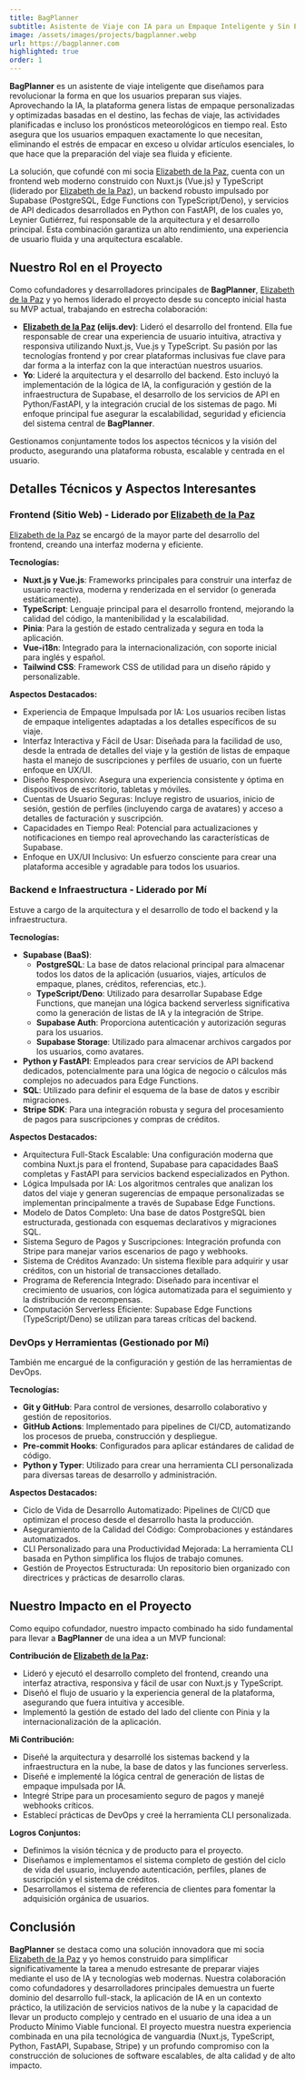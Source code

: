 ```yaml
---
title: BagPlanner
subtitle: Asistente de Viaje con IA para un Empaque Inteligente y Sin Estrés
image: /assets/images/projects/bagplanner.webp
url: https://bagplanner.com
highlighted: true
order: 1
---
```


**BagPlanner** es un asistente de viaje inteligente que diseñamos para revolucionar la forma en que los usuarios preparan sus viajes. Aprovechando la IA, la plataforma genera listas de empaque personalizadas y optimizadas basadas en el destino, las fechas de viaje, las actividades planificadas e incluso los pronósticos meteorológicos en tiempo real. Esto asegura que los usuarios empaquen exactamente lo que necesitan, eliminando el estrés de empacar en exceso u olvidar artículos esenciales, lo que hace que la preparación del viaje sea fluida y eficiente.

La solución, que cofundé con mi socia [Elizabeth de la Paz](https://elijs.dev/), cuenta con un frontend web moderno construido con Nuxt.js (Vue.js) y TypeScript (liderado por [Elizabeth de la Paz](https://elijs.dev/)), un backend robusto impulsado por Supabase (PostgreSQL, Edge Functions con TypeScript/Deno), y servicios de API dedicados desarrollados en Python con FastAPI, de los cuales yo, Leynier Gutiérrez, fui responsable de la arquitectura y el desarrollo principal. Esta combinación garantiza un alto rendimiento, una experiencia de usuario fluida y una arquitectura escalable.

## Nuestro Rol en el Proyecto

Como cofundadores y desarrolladores principales de **BagPlanner**, [Elizabeth de la Paz](https://elijs.dev/) y yo hemos liderado el proyecto desde su concepto inicial hasta su MVP actual, trabajando en estrecha colaboración:

- **[Elizabeth de la Paz](https://elijs.dev/) (elijs.dev)**: Lideró el desarrollo del frontend. Ella fue responsable de crear una experiencia de usuario intuitiva, atractiva y responsiva utilizando Nuxt.js, Vue.js y TypeScript. Su pasión por las tecnologías frontend y por crear plataformas inclusivas fue clave para dar forma a la interfaz con la que interactúan nuestros usuarios.
- **Yo**: Lideré la arquitectura y el desarrollo del backend. Esto incluyó la implementación de la lógica de IA, la configuración y gestión de la infraestructura de Supabase, el desarrollo de los servicios de API en Python/FastAPI, y la integración crucial de los sistemas de pago. Mi enfoque principal fue asegurar la escalabilidad, seguridad y eficiencia del sistema central de **BagPlanner**.

Gestionamos conjuntamente todos los aspectos técnicos y la visión del producto, asegurando una plataforma robusta, escalable y centrada en el usuario.

## Detalles Técnicos y Aspectos Interesantes

### Frontend (Sitio Web) - Liderado por [Elizabeth de la Paz](https://elijs.dev/)

[Elizabeth de la Paz](https://elijs.dev/) se encargó de la mayor parte del desarrollo del frontend, creando una interfaz moderna y eficiente.

**Tecnologías:**

- **Nuxt.js y Vue.js**: Frameworks principales para construir una interfaz de usuario reactiva, moderna y renderizada en el servidor (o generada estáticamente).
- **TypeScript**: Lenguaje principal para el desarrollo frontend, mejorando la calidad del código, la mantenibilidad y la escalabilidad.
- **Pinia**: Para la gestión de estado centralizada y segura en toda la aplicación.
- **Vue-i18n**: Integrado para la internacionalización, con soporte inicial para inglés y español.
- **Tailwind CSS**: Framework CSS de utilidad para un diseño rápido y personalizable.

**Aspectos Destacados:**

- Experiencia de Empaque Impulsada por IA: Los usuarios reciben listas de empaque inteligentes adaptadas a los detalles específicos de su viaje.
- Interfaz Interactiva y Fácil de Usar: Diseñada para la facilidad de uso, desde la entrada de detalles del viaje y la gestión de listas de empaque hasta el manejo de suscripciones y perfiles de usuario, con un fuerte enfoque en UX/UI.
- Diseño Responsivo: Asegura una experiencia consistente y óptima en dispositivos de escritorio, tabletas y móviles.
- Cuentas de Usuario Seguras: Incluye registro de usuarios, inicio de sesión, gestión de perfiles (incluyendo carga de avatares) y acceso a detalles de facturación y suscripción.
- Capacidades en Tiempo Real: Potencial para actualizaciones y notificaciones en tiempo real aprovechando las características de Supabase.
- Enfoque en UX/UI Inclusivo: Un esfuerzo consciente para crear una plataforma accesible y agradable para todos los usuarios.

### Backend e Infraestructura - Liderado por Mí

Estuve a cargo de la arquitectura y el desarrollo de todo el backend y la infraestructura.

**Tecnologías:**

- **Supabase (BaaS)**:
  - **PostgreSQL**: La base de datos relacional principal para almacenar todos los datos de la aplicación (usuarios, viajes, artículos de empaque, planes, créditos, referencias, etc.).
  - **TypeScript/Deno**: Utilizado para desarrollar Supabase Edge Functions, que manejan una lógica backend serverless significativa como la generación de listas de IA y la integración de Stripe.
  - **Supabase Auth**: Proporciona autenticación y autorización seguras para los usuarios.
  - **Supabase Storage**: Utilizado para almacenar archivos cargados por los usuarios, como avatares.
- **Python y FastAPI**: Empleados para crear servicios de API backend dedicados, potencialmente para una lógica de negocio o cálculos más complejos no adecuados para Edge Functions.
- **SQL**: Utilizado para definir el esquema de la base de datos y escribir migraciones.
- **Stripe SDK**: Para una integración robusta y segura del procesamiento de pagos para suscripciones y compras de créditos.

**Aspectos Destacados:**

- Arquitectura Full-Stack Escalable: Una configuración moderna que combina Nuxt.js para el frontend, Supabase para capacidades BaaS completas y FastAPI para servicios backend especializados en Python.
- Lógica Impulsada por IA: Los algoritmos centrales que analizan los datos del viaje y generan sugerencias de empaque personalizadas se implementan principalmente a través de Supabase Edge Functions.
- Modelo de Datos Completo: Una base de datos PostgreSQL bien estructurada, gestionada con esquemas declarativos y migraciones SQL.
- Sistema Seguro de Pagos y Suscripciones: Integración profunda con Stripe para manejar varios escenarios de pago y webhooks.
- Sistema de Créditos Avanzado: Un sistema flexible para adquirir y usar créditos, con un historial de transacciones detallado.
- Programa de Referencia Integrado: Diseñado para incentivar el crecimiento de usuarios, con lógica automatizada para el seguimiento y la distribución de recompensas.
- Computación Serverless Eficiente: Supabase Edge Functions (TypeScript/Deno) se utilizan para tareas críticas del backend.

### DevOps y Herramientas (Gestionado por Mí)

También me encargué de la configuración y gestión de las herramientas de DevOps.

**Tecnologías:**

- **Git y GitHub**: Para control de versiones, desarrollo colaborativo y gestión de repositorios.
- **GitHub Actions**: Implementado para pipelines de CI/CD, automatizando los procesos de prueba, construcción y despliegue.
- **Pre-commit Hooks**: Configurados para aplicar estándares de calidad de código.
- **Python y Typer**: Utilizado para crear una herramienta CLI personalizada para diversas tareas de desarrollo y administración.

**Aspectos Destacados:**

- Ciclo de Vida de Desarrollo Automatizado: Pipelines de CI/CD que optimizan el proceso desde el desarrollo hasta la producción.
- Aseguramiento de la Calidad del Código: Comprobaciones y estándares automatizados.
- CLI Personalizado para una Productividad Mejorada: La herramienta CLI basada en Python simplifica los flujos de trabajo comunes.
- Gestión de Proyectos Estructurada: Un repositorio bien organizado con directrices y prácticas de desarrollo claras.

## Nuestro Impacto en el Proyecto

Como equipo cofundador, nuestro impacto combinado ha sido fundamental para llevar a **BagPlanner** de una idea a un MVP funcional:

**Contribución de [Elizabeth de la Paz](https://elijs.dev/):**

- Lideró y ejecutó el desarrollo completo del frontend, creando una interfaz atractiva, responsiva y fácil de usar con Nuxt.js y TypeScript.
- Diseñó el flujo de usuario y la experiencia general de la plataforma, asegurando que fuera intuitiva y accesible.
- Implementó la gestión de estado del lado del cliente con Pinia y la internacionalización de la aplicación.

**Mi Contribución:**

- Diseñé la arquitectura y desarrollé los sistemas backend y la infraestructura en la nube, la base de datos y las funciones serverless.
- Diseñé e implementé la lógica central de generación de listas de empaque impulsada por IA.
- Integré Stripe para un procesamiento seguro de pagos y manejé webhooks críticos.
- Establecí prácticas de DevOps y creé la herramienta CLI personalizada.

**Logros Conjuntos:**

- Definimos la visión técnica y de producto para el proyecto.
- Diseñamos e implementamos el sistema completo de gestión del ciclo de vida del usuario, incluyendo autenticación, perfiles, planes de suscripción y el sistema de créditos.
- Desarrollamos el sistema de referencia de clientes para fomentar la adquisición orgánica de usuarios.

## Conclusión

**BagPlanner** se destaca como una solución innovadora que mi socia [Elizabeth de la Paz](https://elijs.dev/) y yo hemos construido para simplificar significativamente la tarea a menudo estresante de preparar viajes mediante el uso de IA y tecnologías web modernas. Nuestra colaboración como cofundadores y desarrolladores principales demuestra un fuerte dominio del desarrollo full-stack, la aplicación de IA en un contexto práctico, la utilización de servicios nativos de la nube y la capacidad de llevar un producto complejo y centrado en el usuario de una idea a un Producto Mínimo Viable funcional. El proyecto muestra nuestra experiencia combinada en una pila tecnológica de vanguardia (Nuxt.js, TypeScript, Python, FastAPI, Supabase, Stripe) y un profundo compromiso con la construcción de soluciones de software escalables, de alta calidad y de alto impacto.
